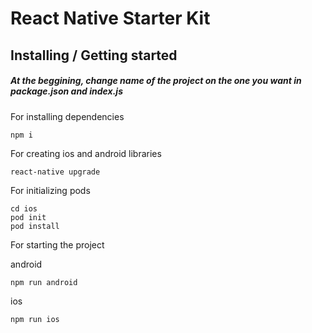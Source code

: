# React Native Starter Kit

## Installing / Getting started

##### At the beggining, change name of the project on the one you want in package.json and index.js

For installing dependencies
```shell
npm i
```

For creating ios and android libraries
```shell
react-native upgrade
```

For initializing pods

```shell
cd ios
pod init
pod install
```

For starting the project

android
```shell
npm run android
```

ios
```shell
npm run ios
```
